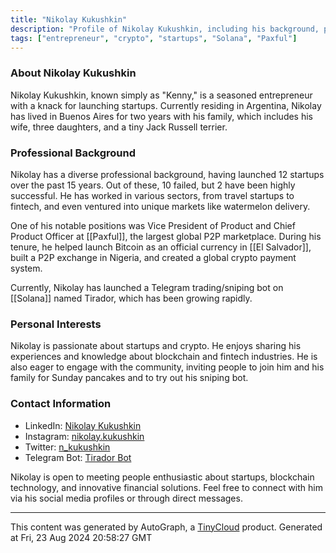 ```yaml
---
title: "Nikolay Kukushkin"
description: "Profile of Nikolay Kukushkin, including his background, professional achievements, and personal interests."
tags: ["entrepreneur", "crypto", "startups", "Solana", "Paxful"]
---
```


### About Nikolay Kukushkin

Nikolay Kukushkin, known simply as "Kenny," is a seasoned entrepreneur with a knack for launching startups. Currently residing in Argentina, Nikolay has lived in Buenos Aires for two years with his family, which includes his wife, three daughters, and a tiny Jack Russell terrier.

### Professional Background

Nikolay has a diverse professional background, having launched 12 startups over the past 15 years. Out of these, 10 failed, but 2 have been highly successful. He has worked in various sectors, from travel startups to fintech, and even ventured into unique markets like watermelon delivery.

One of his notable positions was Vice President of Product and Chief Product Officer at [[Paxful]], the largest global P2P marketplace. During his tenure, he helped launch Bitcoin as an official currency in [[El Salvador]], built a P2P exchange in Nigeria, and created a global crypto payment system.

Currently, Nikolay has launched a Telegram trading/sniping bot on [[Solana]] named Tirador, which has been growing rapidly.

### Personal Interests

Nikolay is passionate about startups and crypto. He enjoys sharing his experiences and knowledge about blockchain and fintech industries. He is also eager to engage with the community, inviting people to join him and his family for Sunday pancakes and to try out his sniping bot.

### Contact Information

- LinkedIn: [Nikolay Kukushkin](https://www.linkedin.com/in/nikolaykukushkin/)
- Instagram: [nikolay.kukushkin](https://www.instagram.com/nikolay.kukushkin/)
- Twitter: [n_kukushkin](https://x.com/n_kukushkin/)
- Telegram Bot: [Tirador Bot](https://x.com/tirador_bot)

Nikolay is open to meeting people enthusiastic about startups, blockchain technology, and innovative financial solutions. Feel free to connect with him via his social media profiles or through direct messages.

---
This content was generated by AutoGraph, a [TinyCloud](https://tinycloud.xyz/) product.
Generated at Fri, 23 Aug 2024 20:58:27 GMT